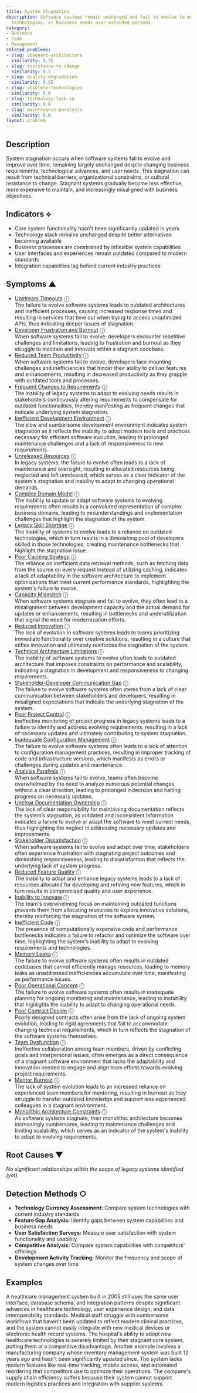 ```yaml
---
title: System Stagnation
description: Software systems remain unchanged and fail to evolve to meet new requirements,
  technologies, or business needs over extended periods.
category:
- Business
- Code
- Management
related_problems:
- slug: stagnant-architecture
  similarity: 0.75
- slug: resistance-to-change
  similarity: 0.7
- slug: quality-degradation
  similarity: 0.65
- slug: obsolete-technologies
  similarity: 0.6
- slug: technology-lock-in
  similarity: 0.6
- slug: maintenance-paralysis
  similarity: 0.6
layout: problem
---
```


## Description

System stagnation occurs when software systems fail to evolve and improve over time, remaining largely unchanged despite changing business requirements, technological advances, and user needs. This stagnation can result from technical barriers, organizational constraints, or cultural resistance to change. Stagnant systems gradually become less effective, more expensive to maintain, and increasingly misaligned with business objectives.

## Indicators ⟡

- Core system functionality hasn't been significantly updated in years
- Technology stack remains unchanged despite better alternatives becoming available
- Business processes are constrained by inflexible system capabilities
- User interfaces and experiences remain outdated compared to modern standards
- Integration capabilities lag behind current industry practices

## Symptoms ▲
- [Upstream Timeouts](upstream-timeouts.md) <span class="info-tooltip" title="Confidence: 0.559, Strength: 0.772">ⓘ</span>
<br/>  The failure to evolve software systems leads to outdated architectures and inefficient processes, causing increased response times and resulting in services that time out when trying to access unoptimized APIs, thus indicating deeper issues of stagnation.
- [Developer Frustration and Burnout](developer-frustration-and-burnout.md) <span class="info-tooltip" title="Confidence: 0.516, Strength: 0.758">ⓘ</span>
<br/>  When software systems fail to evolve, developers encounter repetitive challenges and limitations, leading to frustration and burnout as they struggle to maintain and innovate within a stagnant codebase.
- [Reduced Team Productivity](reduced-team-productivity.md) <span class="info-tooltip" title="Confidence: 0.509, Strength: 0.871">ⓘ</span>
<br/>  When software systems fail to evolve, developers face mounting challenges and inefficiencies that hinder their ability to deliver features and enhancements, resulting in decreased productivity as they grapple with outdated tools and processes.
- [Frequent Changes to Requirements](frequent-changes-to-requirements.md) <span class="info-tooltip" title="Confidence: 0.504, Strength: 0.740">ⓘ</span>
<br/>  The inability of legacy systems to adapt to evolving needs results in stakeholders continuously altering requirements to compensate for outdated functionalities, thereby manifesting as frequent changes that indicate underlying system stagnation.
- [Inefficient Development Environment](inefficient-development-environment.md) <span class="info-tooltip" title="Confidence: 0.466, Strength: 0.796">ⓘ</span>
<br/>  The slow and cumbersome development environment indicates system stagnation as it reflects the inability to adopt modern tools and practices necessary for efficient software evolution, leading to prolonged maintenance challenges and a lack of responsiveness to new requirements.
- [Unreleased Resources](unreleased-resources.md) <span class="info-tooltip" title="Confidence: 0.457, Strength: 0.750">ⓘ</span>
<br/>  In legacy systems, the failure to evolve often leads to a lack of maintenance and oversight, resulting in allocated resources being neglected and left unreleased, which serves as a clear indicator of the system's stagnation and inability to adapt to changing operational demands.
- [Complex Domain Model](complex-domain-model.md) <span class="info-tooltip" title="Confidence: 0.450, Strength: 0.672">ⓘ</span>
<br/>  The inability to update or adapt software systems to evolving requirements often results in a convoluted representation of complex business domains, leading to misunderstandings and implementation challenges that highlight the stagnation of the system.
- [Legacy Skill Shortage](legacy-skill-shortage.md) <span class="info-tooltip" title="Confidence: 0.449, Strength: 0.762">ⓘ</span>
<br/>  The inability of systems to evolve leads to a reliance on outdated technologies, which in turn results in a diminishing pool of developers skilled in those technologies, creating maintenance bottlenecks that highlight the stagnation issue.
- [Poor Caching Strategy](poor-caching-strategy.md) <span class="info-tooltip" title="Confidence: 0.400, Strength: 0.738">ⓘ</span>
<br/>  The reliance on inefficient data retrieval methods, such as fetching data from the source on every request instead of utilizing caching, indicates a lack of adaptability in the software architecture to implement optimizations that meet current performance standards, highlighting the system's failure to evolve.
- [Capacity Mismatch](capacity-mismatch.md) <span class="info-tooltip" title="Confidence: 0.398, Strength: 0.802">ⓘ</span>
<br/>  When software systems stagnate and fail to evolve, they often lead to a misalignment between development capacity and the actual demand for updates or enhancements, resulting in bottlenecks and underutilization that signal the need for modernization efforts.
- [Reduced Innovation](reduced-innovation.md) <span class="info-tooltip" title="Confidence: 0.397, Strength: 0.730">ⓘ</span>
<br/>  The lack of evolution in software systems leads to teams prioritizing immediate functionality over creative solutions, resulting in a culture that stifles innovation and ultimately reinforces the stagnation of the system.
- [Technical Architecture Limitations](technical-architecture-limitations.md) <span class="info-tooltip" title="Confidence: 0.375, Strength: 0.787">ⓘ</span>
<br/>  The inability of software systems to evolve often leads to outdated architecture that imposes constraints on performance and scalability, indicating a stagnation in development and responsiveness to changing requirements.
- [Stakeholder-Developer Communication Gap](stakeholder-developer-communication-gap.md) <span class="info-tooltip" title="Confidence: 0.370, Strength: 0.755">ⓘ</span>
<br/>  The failure to evolve software systems often stems from a lack of clear communication between stakeholders and developers, resulting in misaligned expectations that indicate the underlying stagnation of the system.
- [Poor Project Control](poor-project-control.md) <span class="info-tooltip" title="Confidence: 0.366, Strength: 0.797">ⓘ</span>
<br/>  Ineffective monitoring of project progress in legacy systems leads to a failure to identify and address evolving requirements, resulting in a lack of necessary updates and ultimately contributing to system stagnation.
- [Inadequate Configuration Management](inadequate-configuration-management.md) <span class="info-tooltip" title="Confidence: 0.365, Strength: 0.775">ⓘ</span>
<br/>  The failure to evolve software systems often leads to a lack of attention to configuration management practices, resulting in improper tracking of code and infrastructure versions, which manifests as errors or challenges during updates and maintenance.
- [Analysis Paralysis](analysis-paralysis.md) <span class="info-tooltip" title="Confidence: 0.364, Strength: 0.758">ⓘ</span>
<br/>  When software systems fail to evolve, teams often become overwhelmed by the need to analyze numerous potential changes without a clear direction, leading to prolonged indecision and halting progress on necessary updates.
- [Unclear Documentation Ownership](unclear-documentation-ownership.md) <span class="info-tooltip" title="Confidence: 0.362, Strength: 0.769">ⓘ</span>
<br/>  The lack of clear responsibility for maintaining documentation reflects the system’s stagnation, as outdated and inconsistent information indicates a failure to evolve or adapt the software to meet current needs, thus highlighting the neglect in addressing necessary updates and improvements.
- [Stakeholder Dissatisfaction](stakeholder-dissatisfaction.md) <span class="info-tooltip" title="Confidence: 0.348, Strength: 0.790">ⓘ</span>
<br/>  When software systems fail to evolve and adapt over time, stakeholders often experience frustration with stagnating project outcomes and diminishing responsiveness, leading to dissatisfaction that reflects the underlying lack of system progress.
- [Reduced Feature Quality](reduced-feature-quality.md) <span class="info-tooltip" title="Confidence: 0.343, Strength: 0.823">ⓘ</span>
<br/>  The inability to adapt and enhance legacy systems leads to a lack of resources allocated for developing and refining new features, which in turn results in compromised quality and user experience.
- [Inability to Innovate](inability-to-innovate.md) <span class="info-tooltip" title="Confidence: 0.340, Strength: 0.786">ⓘ</span>
<br/>  The team's overwhelming focus on maintaining outdated functions prevents them from allocating resources to explore innovative solutions, thereby reinforcing the stagnation of the software system.
- [Inefficient Code](inefficient-code.md) <span class="info-tooltip" title="Confidence: 0.338, Strength: 0.772">ⓘ</span>
<br/>  The presence of computationally expensive code and performance bottlenecks indicates a failure to refactor and optimize the software over time, highlighting the system's inability to adapt to evolving requirements and technologies.
- [Memory Leaks](memory-leaks.md) <span class="info-tooltip" title="Confidence: 0.334, Strength: 0.783">ⓘ</span>
<br/>  The failure to evolve software systems often results in outdated codebases that cannot efficiently manage resources, leading to memory leaks as unaddressed inefficiencies accumulate over time, manifesting as performance issues.
- [Poor Operational Concept](poor-operational-concept.md) <span class="info-tooltip" title="Confidence: 0.330, Strength: 0.806">ⓘ</span>
<br/>  The failure to evolve software systems often results in inadequate planning for ongoing monitoring and maintenance, leading to instability that highlights the inability to adapt to changing operational needs.
- [Poor Contract Design](poor-contract-design.md) <span class="info-tooltip" title="Confidence: 0.329, Strength: 0.838">ⓘ</span>
<br/>  Poorly designed contracts often arise from the lack of ongoing system evolution, leading to rigid agreements that fail to accommodate changing technical requirements, which in turn reflects the stagnation of the software systems themselves.
- [Team Dysfunction](team-dysfunction.md) <span class="info-tooltip" title="Confidence: 0.327, Strength: 0.765">ⓘ</span>
<br/>  Ineffective collaboration among team members, driven by conflicting goals and interpersonal issues, often emerges as a direct consequence of a stagnant software environment that lacks the adaptability and innovation needed to engage and align team efforts towards evolving project requirements.
- [Mentor Burnout](mentor-burnout.md) <span class="info-tooltip" title="Confidence: 0.316, Strength: 0.792">ⓘ</span>
<br/>  The lack of system evolution leads to an increased reliance on experienced team members for mentoring, resulting in burnout as they struggle to transfer outdated knowledge and support less experienced colleagues in a stagnant environment.
- [Monolithic Architecture Constraints](monolithic-architecture-constraints.md) <span class="info-tooltip" title="Confidence: 0.302, Strength: 0.688">ⓘ</span>
<br/>  As software systems stagnate, their monolithic architecture becomes increasingly cumbersome, leading to maintenance challenges and limiting scalability, which serves as an indicator of the system's inability to adapt to evolving requirements.

## Root Causes ▼

*No significant relationships within the scope of legacy systems identified (yet).*

## Detection Methods ○

- **Technology Currency Assessment:** Compare system technologies with current industry standards
- **Feature Gap Analysis:** Identify gaps between system capabilities and business needs
- **User Satisfaction Surveys:** Measure user satisfaction with system functionality and usability
- **Competitive Analysis:** Compare system capabilities with competitors' offerings
- **Development Activity Tracking:** Monitor the frequency and scope of system changes over time

## Examples

A healthcare management system built in 2005 still uses the same user interface, database schema, and integration patterns despite significant advances in healthcare technology, user experience design, and data interoperability standards. Medical staff struggle with cumbersome workflows that haven't been updated to reflect modern clinical practices, and the system cannot easily integrate with new medical devices or electronic health record systems. The hospital's ability to adopt new healthcare technologies is severely limited by their stagnant core system, putting them at a competitive disadvantage. Another example involves a manufacturing company whose inventory management system was built 12 years ago and hasn't been significantly updated since. The system lacks modern features like real-time tracking, mobile access, and automated reordering that competitors use to optimize their operations. The company's supply chain efficiency suffers because their system cannot support modern logistics practices and integration with supplier systems.
